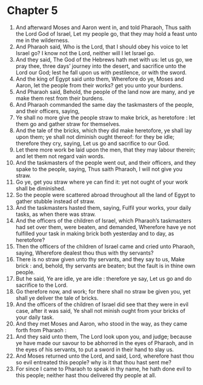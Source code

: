 # Chapter 5

1. And afterward Moses and Aaron went in, and told Pharaoh, Thus saith the Lord God of Israel, Let my people go, that they may hold a feast unto me in the wilderness.
2. And Pharaoh said, Who is the Lord, that I should obey his voice to let Israel go? I know not the Lord, neither will I let Israel go.
3. And they said, The God of the Hebrews hath met with us: let us go, we pray thee, three days’ journey into the desert, and sacrifice unto the Lord our God; lest he fall upon us with pestilence, or with the sword.
4. And the king of Egypt said unto them, Wherefore do ye, Moses and Aaron, let the people from their works? get you unto your burdens.
5. And Pharaoh said, Behold, the people of the land now are many, and ye make them rest from their burdens.
6. And Pharaoh commanded the same day the taskmasters of the people, and their officers, saying,
7. Ye shall no more give the people straw to make brick, as heretofore : let them go and gather straw for themselves.
8. And the tale of the bricks, which they did make heretofore, ye shall lay upon them; ye shall not diminish ought thereof: for they be idle; therefore they cry, saying, Let us go and sacrifice to our God.
9. Let there more work be laid upon the men, that they may labour therein; and let them not regard vain words.
10. And the taskmasters of the people went out, and their officers, and they spake to the people, saying, Thus saith Pharaoh, I will not give you straw.
11. Go ye, get you straw where ye can find it: yet not ought of your work shall be diminished.
12. So the people were scattered abroad throughout all the land of Egypt to gather stubble instead of straw.
13. And the taskmasters hasted them, saying, Fulfil your works, your daily tasks, as when there was straw.
14. And the officers of the children of Israel, which Pharaoh’s taskmasters had set over them, were beaten, and demanded, Wherefore have ye not fulfilled your task in making brick both yesterday and to day, as heretofore?
15. Then the officers of the children of Israel came and cried unto Pharaoh, saying, Wherefore dealest thou thus with thy servants?
16. There is no straw given unto thy servants, and they say to us, Make brick : and, behold, thy servants are beaten; but the fault is in thine own people.
17. But he said, Ye are idle, ye are idle : therefore ye say, Let us go and do sacrifice to the Lord.
18. Go therefore now, and work; for there shall no straw be given you, yet shall ye deliver the tale of bricks.
19. And the officers of the children of Israel did see that they were in evil case, after it was said, Ye shall not minish ought from your bricks of your daily task.
20. And they met Moses and Aaron, who stood in the way, as they came forth from Pharaoh :
21. And they said unto them, The Lord look upon you, and judge; because ye have made our savour to be abhorred in the eyes of Pharaoh, and in the eyes of his servants, to put a sword in their hand to slay us.
22. And Moses returned unto the Lord, and said, Lord, wherefore hast thou so evil entreated this people? why is it that thou hast sent me?
23. For since I came to Pharaoh to speak in thy name, he hath done evil to this people; neither hast thou delivered thy people at all.

